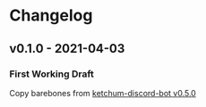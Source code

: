 # Changelog


## v0.1.0 - 2021-04-03
### First Working Draft
Copy barebones from [ketchum-discord-bot v0.5.0](https://github.com/chrsmlls333/ketchum-discord-bot/commit/59113e9e8d02791ee9979ec4a06bc150092f03c7)